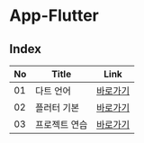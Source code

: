 # App-Flutter

Index
---
|No|Title|Link|
|-|-|-|
|01|다트 언어|[바로가기](./doc/01)|
|02|플러터 기본|[바로가기](./doc/02)|
|03|프로젝트 연습|[바로가기](./doc/03)|

<br>

